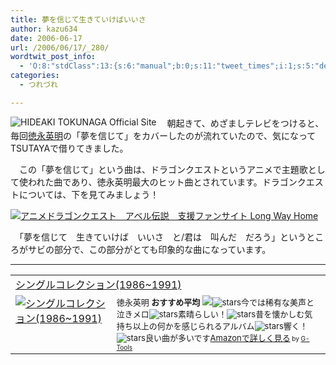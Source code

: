 ```yaml
---
title: 夢を信じて生きていけばいいさ
author: kazu634
date: 2006-06-17
url: /2006/06/17/_280/
wordtwit_post_info:
  - 'O:8:"stdClass":13:{s:6:"manual";b:0;s:11:"tweet_times";i:1;s:5:"delay";i:0;s:7:"enabled";i:1;s:10:"separation";s:2:"60";s:7:"version";s:3:"3.7";s:14:"tweet_template";b:0;s:6:"status";i:2;s:6:"result";a:0:{}s:13:"tweet_counter";i:2;s:13:"tweet_log_ids";a:1:{i:0;i:2403;}s:9:"hash_tags";a:0:{}s:8:"accounts";a:1:{i:0;s:7:"kazu634";}}'
categories:
  - つれづれ

---
```

<div class="section">
<p>
<a href="http://www.tokunagaandtonys.com/" onclick="__gaTracker('send', 'event', 'outbound-article', 'http://www.tokunagaandtonys.com/', '');" target="_blank"><img alt="HIDEAKI TOKUNAGA Official Site" align="left" src="http://img.simpleapi.net/small/http://www.tokunagaandtonys.com/" border="0" /></a>
</p></p> 
  
<p>
    　朝起きて、めざましテレビをつけると、毎回<a href="http://ja.wikipedia.org/wiki/%E5%BE%B3%E6%B0%B8%E8%8B%B1%E6%98%8E" onclick="__gaTracker('send', 'event', 'outbound-article', 'http://ja.wikipedia.org/wiki/%E5%BE%B3%E6%B0%B8%E8%8B%B1%E6%98%8E', '徳永英明');" target="blank">徳永英明</a>の「夢を信じて」をカバーしたのが流れていたので、気になってTSUTAYAで借りてきました。
</p></p> 
  
<p>
    　この「夢を信じて」という曲は、ドラゴンクエストというアニメで主題歌として使われた曲であり、徳永英明最大のヒット曲とされています。ドラゴンクエストについては、下を見てみましょう！
</p>
  
<p>
<center>
</center>
</p>
  
<p>
<a href="http://f22.aaa.livedoor.jp/~fantasma/" onclick="__gaTracker('send', 'event', 'outbound-article', 'http://f22.aaa.livedoor.jp/~fantasma/', '');" target="_blank"><img alt="アニメドラゴンクエスト　アベル伝説　支援ファンサイト Long Way Home" src="http://img.simpleapi.net/small/http://f22.aaa.livedoor.jp/~fantasma/" border="0" /></a>
</p></p> 
  
<p>
    　「夢を信じて　生きていけば　いいさ　と/君は　叫んだ　だろう」というところがサビの部分で、この部分がとても印象的な曲になっています。
</p>
  
<hr />
  
<p>
<center>
</center>
</p>
  
<p>
<table cellpadding="5" border="0">
<tr>
<td colspan="2">
<a href="https://www.amazon.co.jp/exec/obidos/ASIN/B000084TD1/goodpic-22/" onclick="__gaTracker('send', 'event', 'outbound-article', 'https://www.amazon.co.jp/exec/obidos/ASIN/B000084TD1/goodpic-22/', 'シングルコレクション(1986~1991)');" target="_top">シングルコレクション(1986~1991)</a>
</td>
</tr>
      
<tr>
<td valign="top">
<a href="https://www.amazon.co.jp/exec/obidos/ASIN/B000084TD1/goodpic-22/" onclick="__gaTracker('send', 'event', 'outbound-article', 'https://www.amazon.co.jp/exec/obidos/ASIN/B000084TD1/goodpic-22/', '');" target="_top"><img alt="シングルコレクション(1986~1991)" src="http://images.amazon.com/images/P/B000084TD1.09._SCMZZZZZZZ_.jpg" border="0" /></a>
</td>
        
<td valign="top">
<font size="-1">徳永英明 <strong>おすすめ平均</strong> <img src="http://g-images.amazon.com/images/G/01/detail/stars-5-0.gif" /><img alt="stars" src="http://g-images.amazon.com/images/G/01/detail/stars-4-0.gif" />今では稀有な美声と泣きメロ<img alt="stars" src="http://g-images.amazon.com/images/G/01/detail/stars-5-0.gif" />素晴らしい！<img alt="stars" src="http://g-images.amazon.com/images/G/01/detail/stars-5-0.gif" />昔を懐かしむ気持ち以上の何かを感じられるアルバム<img alt="stars" src="http://g-images.amazon.com/images/G/01/detail/stars-5-0.gif" />響く！<img alt="stars" src="http://g-images.amazon.com/images/G/01/detail/stars-5-0.gif" />良い曲が多いです<a href="https://www.amazon.co.jp/exec/obidos/ASIN/B000084TD1/goodpic-22/" onclick="__gaTracker('send', 'event', 'outbound-article', 'https://www.amazon.co.jp/exec/obidos/ASIN/B000084TD1/goodpic-22/', 'Amazonで詳しく見る');" target="_top">Amazonで詳しく見る</a></font><font size="-2"> by <a href="http://www.goodpic.com/mt/aws/index.html" onclick="__gaTracker('send', 'event', 'outbound-article', 'http://www.goodpic.com/mt/aws/index.html', 'G-Tools');">G-Tools</a></font>
</td>
</tr>
</table>
</p>
</div>

